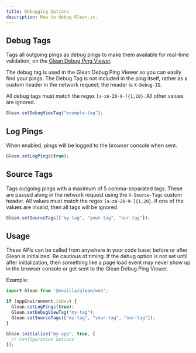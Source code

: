 ```yaml
---
title: Debugging Options
description: How to debug Glean.js.
---
```


## Debug Tags

Tags all outgoing pings as debug pings to make them available for real-time validation, on the <a href="https://debug-ping-preview.firebaseapp.com/" target="_blank">Glean Debug Ping Viewer</a>.

The debug tag is used in the Glean Debug Ping Viewer so you can easily
find your pings. The Debug Tag is not included in the ping itself, rather
as a custom header in the network request; the header is `X-Debug-ID`.

All debug tags must match the regex `[a-zA-Z0-9-]{1,20}`. All other values are ignored.

```js
Glean.setDebugViewTag("example-tag");
```

## Log Pings

When enabled, pings will be logged to the browser console when sent.

```js
Glean.setLogPings(true);
```

## Source Tags

Tags outgoing pings with a maximum of 5 comma-separated tags. These are passed
along in the network request using the `X-Source-Tags` custom header. All values
must match the regex `[a-zA-Z0-9-]{1,20}`. If one of the values are invalid,
then all tags will be ignored.

```js
Glean.setSourceTags(["my-tag", "your-tag", "our-tag"]);
```

## Usage

These APIs can be called from anywhere in your code base; before or after Glean
is initialized. Be cautious of timing. If the debug option is not set until
after initialization, then something like a page load event may never show
up in the browser console or get sent to the Glean Debug Ping Viewer.

Example:

```js
import Glean from '@mozilla/glean/web';

if (appEnvironment.isDev) {
  Glean.setLogPings(true);
  Glean.setDebugViewTag("my-tag");
  Glean.setSourceTags(["my-tag", "your-tag", "our-tag"]);
}

Glean.initialize("my-app", true, {
  // Configuration options
});
```

